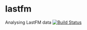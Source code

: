 # lastfm
Analysing LastFM data
[![Build Status](https://travis-ci.org/owenrumney/lastfm.png)](https://travis-ci.org/owenrumney/lastfm)
